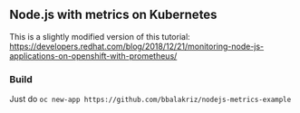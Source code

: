 ## Node.js with metrics on Kubernetes

This is a slightly modified version of this tutorial: https://developers.redhat.com/blog/2018/12/21/monitoring-node-js-applications-on-openshift-with-prometheus/

### Build

Just do `oc new-app https://github.com/bbalakriz/nodejs-metrics-example`
